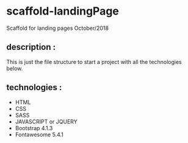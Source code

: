 # scaffold-landingPage
Scaffold for landing pages October/2018

## description :
This is just the file structure to start a project with all the technologies below.

## technologies :
- HTML
- CSS
- SASS
- JAVASCRIPT or JQUERY
- Bootstrap 4.1.3
- Fontawesome 5.4.1

